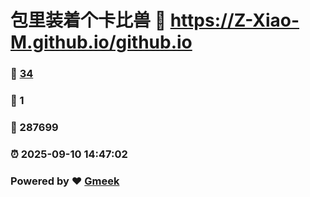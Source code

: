 # 包里装着个卡比兽 :link: https://Z-Xiao-M.github.io/github.io 
### :page_facing_up: [34](https://Z-Xiao-M.github.io/github.io/tag.html) 
### :speech_balloon: 1 
### :hibiscus: 287699 
### :alarm_clock: 2025-09-10 14:47:02 
### Powered by :heart: [Gmeek](https://github.com/Meekdai/Gmeek)
